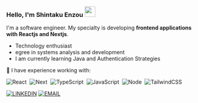 <h3>Hello, I'm Shintaku Enzou <img src="https://media.giphy.com/media/hvRJCLFzcasrR4ia7z/giphy.gif" width="28" ></h3> 

I'm a software engineer. My specialty is developing **frontend applications with Reactjs and Nextjs**.

- Technology enthusiast
- egree in systems analysis and development
- I am currently learning Java and Authentication Strategies

💼 I have experience working with:

![React](https://img.shields.io/badge/-react-0D1117?style=for-the-badge&logo=react&labelColor=0D1117)&nbsp;
![Next](https://img.shields.io/badge/-next.js-0D1117?style=for-the-badge&logo=next.js&labelColor=0D1117)&nbsp;
![TypeScript](https://img.shields.io/badge/-typescript-0D1117?style=for-the-badge&logo=typescript&labelColor=0D1117)&nbsp;
![JavaScript](https://img.shields.io/badge/-javascript-0D1117?style=for-the-badge&logo=javascript&labelColor=0D1117)&nbsp;
![Node](https://img.shields.io/badge/-node.js-0D1117?style=for-the-badge&logo=node.js&labelColor=0D1117)&nbsp;
![TailwindCSS](https://img.shields.io/badge/-tailwindcss-0D1117?style=for-the-badge&logo=tailwindcss&labelColor=0D1117)&nbsp;

 
 
[![LINKEDIN](https://img.shields.io/badge/Linkedin-black?style=for-the-badge&logo=linkedin)](https://www.linkedin.com/in/felipe-enzou/)
[![EMAIL](https://img.shields.io/badge/Email-black?style=for-the-badge&logo=gmail&logoColor=white&link=https://mail.google.com/)](https://mail.google.com/)
 

